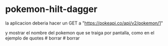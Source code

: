 ﻿# pokemon-hilt-dagger

 la aplicacion deberia hacer un GET a "https://pokeapi.co/api/v2/pokemon/1"

y mostrar el nombre del pokemon que se traiga por pantalla, como en el ejemplo de quotes
#   b o r r a r  
 #   b o r r a r  
 